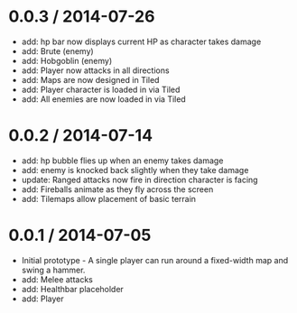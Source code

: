 0.0.3 / 2014-07-26
==================

  * add: hp bar now displays current HP as character takes damage
  * add: Brute (enemy)
  * add: Hobgoblin (enemy)
  * add: Player now attacks in all directions
  * add: Maps are now designed in Tiled
  * add: Player character is loaded in via Tiled
  * add: All enemies are now loaded in via Tiled

0.0.2 / 2014-07-14
==================

  * add: hp bubble flies up when an enemy takes damage
  * add: enemy is knocked back slightly when they take damage
  * update: Ranged attacks now fire in direction character is facing
  * add: Fireballs animate as they fly across the screen
  * add: Tilemaps allow placement of basic terrain


0.0.1 / 2014-07-05
==================

  * Initial prototype - A single player can run around a fixed-width map and swing a hammer.
  * add: Melee attacks
  * add: Healthbar placeholder
  * add: Player